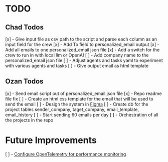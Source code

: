 # TODO

## Chad Todos
[x] - Give input file as csv path to the script and parse each column as an input field for the crew
[x] - Add To field to personalized_email output
[x] - Add all emails to one personalized_email json file
[x] - Add a switch for the crew to run in with local llm or OpenAI
[ ] - Add company name to the personalized_email json file
[ ] - Adjust agents and tasks yaml to experiment with various agents and tasks
[ ] - Give output email as html template

## Ozan Todos
[x] - Send email script out of personalized_email json file
[x] - Repo readme file fix
[ ] - Create an html css template for the email that will be used to send the email
[ ] - Design the system in [Figma](https://www.figma.com/board/qYouSgVNYn8aX1SExfFdix/Cold-Email-automation?node-id=0-1&t=k9RjBtKSYPdgvzd0-1)
[ ] - Create db for the project tables sender_company, taget_company, email_template, email_history
[ ] - Start sending 60 emails per day
[ ] - Orchestration of all the projects in the repo



# Future Improvements
[ ] - [Configure OpenTelemetry for performance monitoring](https://docs.crewai.com/how-to/openlit-observability)
